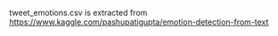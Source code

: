 tweet_emotions.csv is extracted from https://www.kaggle.com/pashupatigupta/emotion-detection-from-text
